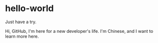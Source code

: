 # hello-world
Just have a try.


Hi, GitHub, I'm here for a new developer's life. I'm Chinese, and I want to learn more here.
